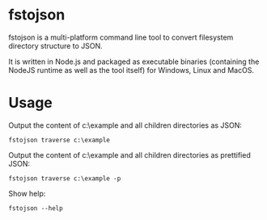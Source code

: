# fstojson

fstojson is a multi-platform command line tool to convert filesystem directory structure to JSON.

It is written in Node.js and packaged as executable binaries (containing the NodeJS runtime as well as the tool itself) for Windows, Linux and MacOS.

# Usage

Output the content of c:\example and all children directories as JSON:

`fstojson traverse c:\example`

Output the content of c:\example and all children directories as prettified JSON:

`fstojson traverse c:\example -p`

Show help:

`fstojson --help`
